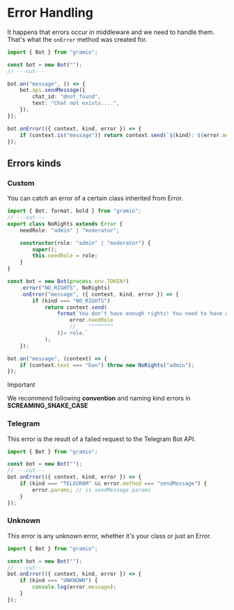 # Error Handling

It happens that errors occur in middleware and we need to handle them.
That's what the `onError` method was created for.

```ts twoslash
import { Bot } from "gramio";

const bot = new Bot("");
// ---cut---

bot.on("message", () => {
    bot.api.sendMessage({
        chat_id: "@not_found",
        text: "Chat not exists....",
    });
});

bot.onError(({ context, kind, error }) => {
    if (context.is("message")) return context.send(`${kind}: ${error.message}`);
});
```

## Errors kinds

### Custom

You can catch an error of a certain class inherited from Error.

```ts twoslash
import { Bot, format, bold } from "gramio";
// ---cut---
export class NoRights extends Error {
    needRole: "admin" | "moderator";

    constructor(role: "admin" | "moderator") {
        super();
        this.needRole = role;
    }
}

const bot = new Bot(process.env.TOKEN!)
    .error("NO_RIGHTS", NoRights)
    .onError("message", ({ context, kind, error }) => {
        if (kind === "NO_RIGHTS")
            return context.send(
                format`You don't have enough rights! You need to have an «${bold(
                    error.needRole
                    //    ^^^^^^^^
                )}» role.`
            );
    });

bot.on("message", (context) => {
    if (context.text === "ban") throw new NoRights("admin");
});
```

> [!IMPORTANT]
> We recommend following **convention** and naming kind errors in **SCREAMING_SNAKE_CASE**

### Telegram

This error is the result of a failed request to the Telegram Bot API.

```ts twoslash
import { Bot } from "gramio";

const bot = new Bot("");
// ---cut---
bot.onError(({ context, kind, error }) => {
    if (kind === "TELEGRAM" && error.method === "sendMessage") {
        error.params; // is sendMessage params
    }
});
```

### Unknown

This error is any unknown error, whether it's your class or just an Error.

```ts twoslash
import { Bot } from "gramio";

const bot = new Bot("");
// ---cut---
bot.onError(({ context, kind, error }) => {
    if (kind === "UNKNOWN") {
        console.log(error.message);
    }
});
```
